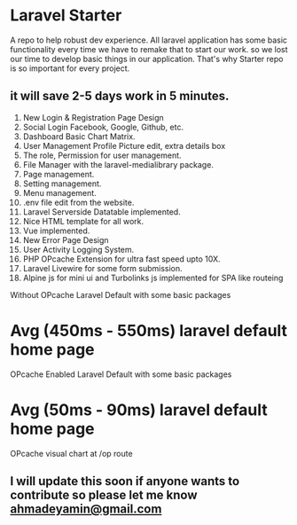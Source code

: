 # Laravel Starter
A repo to help robust dev experience. All laravel application has some basic functionality every time we have to remake that to start our work. so we lost our time to develop basic things in our application. That's why Starter repo is so important for every project.

## it will save  2-5 days work in 5 minutes.

1. New Login & Registration Page Design
2. Social Login Facebook, Google, Github, etc.
3. Dashboard Basic Chart Matrix.
4. User Management Profile Picture edit, extra details box
5. The role, Permission for user management.
6. File Manager with the laravel-medialibrary package.
7. Page management.
8. Setting management.
9. Menu management.
10. .env file edit from the website.
11. Laravel Serverside Datatable implemented.
12. Nice HTML template for all work.
13. Vue implemented.
14. New Error Page Design
15. User Activity Logging System.
16. PHP OPcache Extension for ultra fast speed upto 10X.
17. Laravel Livewire for some form submission.
18. Alpine js for mini ui and Turbolinks js implemented for SPA like routeing


Without OPcache Laravel Default with some basic packages
# Avg (450ms - 550ms) laravel default home page 


OPcache Enabled Laravel Default with some basic packages
# Avg (50ms - 90ms) laravel default home page 


OPcache visual chart at /op route




## I will update this soon if anyone wants to contribute so please let me know  ahmadeyamin@gmail.com
